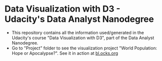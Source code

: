# Data Visualization with D3 - Udacity's Data Analyst Nanodegree

* This repository contains all the information used/generated in the Udacity's course "Data Visualization with D3", part of the Data Analyst Nanodegree.
* Go to "Project" folder to see the visualization project "World Population: Hope or Apocalypse?". See it in action at [bl.ocks.org](http://bl.ocks.org/altrome/raw/aaf6842a84e58aeec9e8ad2b4c12ae17/)

